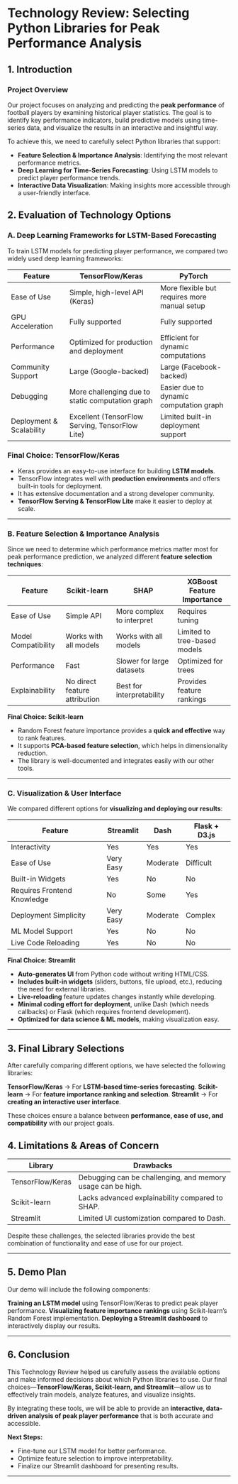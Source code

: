 # **Technology Review: Selecting Python Libraries for Peak Performance Analysis**

## **1. Introduction**
### **Project Overview**
Our project focuses on analyzing and predicting the **peak performance** of football players by examining historical player statistics. The goal is to identify key performance indicators, build predictive models using time-series data, and visualize the results in an interactive and insightful way.

To achieve this, we need to carefully select Python libraries that support:

- **Feature Selection & Importance Analysis**: Identifying the most relevant performance metrics.
- **Deep Learning for Time-Series Forecasting**: Using LSTM models to predict player performance trends.
- **Interactive Data Visualization**: Making insights more accessible through a user-friendly interface.

## **2. Evaluation of Technology Options**
### **A. Deep Learning Frameworks for LSTM-Based Forecasting**
To train LSTM models for predicting player performance, we compared two widely used deep learning frameworks:

| Feature | TensorFlow/Keras| PyTorch |
|---------|----------------|---------|
| Ease of Use |  Simple, high-level API (Keras) | More flexible but requires more manual setup |
| GPU Acceleration |  Fully supported |  Fully supported |
| Performance |  Optimized for production and deployment | Efficient for dynamic computations |
| Community Support |  Large (Google-backed) | Large (Facebook-backed) |
| Debugging | More challenging due to static computation graph |  Easier due to dynamic computation graph |
| Deployment & Scalability | Excellent (TensorFlow Serving, TensorFlow Lite) | Limited built-in deployment support |

### **Final Choice:  TensorFlow/Keras**
  - Keras provides an easy-to-use interface for building **LSTM models**.
  - TensorFlow integrates well with **production environments** and offers built-in tools for deployment.
  - It has extensive documentation and a strong developer community.
  - **TensorFlow Serving & TensorFlow Lite** make it easier to deploy at scale.


---

### **B. Feature Selection & Importance Analysis**
Since we need to determine which performance metrics matter most for peak performance prediction, we analyzed different **feature selection techniques**:

| Feature | Scikit-learn | SHAP | XGBoost Feature Importance |
|---------|-------------|------|----------------------------|
| Ease of Use |  Simple API | More complex to interpret |  Requires tuning |
| Model Compatibility |  Works with all models |  Works with all models |  Limited to tree-based models |
| Performance | Fast | Slower for large datasets | Optimized for trees |
| Explainability |  No direct feature attribution |  Best for interpretability |  Provides feature rankings |

**Final Choice:  Scikit-learn**
- Random Forest feature importance provides a **quick and effective** way to rank features.
- It supports **PCA-based feature selection**, which helps in dimensionality reduction.
- The library is well-documented and integrates easily with our other tools.



---

### C. Visualization & User Interface  
We compared different options for **visualizing and deploying our results**:

| Feature                | Streamlit | Dash | Flask + D3.js |
|------------------------|----------|------|--------------|
| Interactivity         |  Yes   |  Yes |  Yes |
| Ease of Use           |  Very Easy | Moderate |  Difficult |
| Built-in Widgets      |  Yes   |  No  |  No  |
| Requires Frontend Knowledge |  No  |  Some  |  Yes |
| Deployment Simplicity |  Very Easy |  Moderate |  Complex |
| ML Model Support     |  Yes   |  No  |  No  |
| Live Code Reloading  |  Yes   |  No  |  No  |

**Final Choice: Streamlit**
- **Auto-generates UI** from Python code without writing HTML/CSS.  
- **Includes built-in widgets** (sliders, buttons, file upload, etc.), reducing the need for external libraries.  
- **Live-reloading** feature updates changes instantly while developing.  
- **Minimal coding effort for deployment**, unlike Dash (which needs callbacks) or Flask (which requires frontend development).  
- **Optimized for data science & ML models**, making visualization easy.


---

## **3. Final Library Selections**
After carefully comparing different options, we have selected the following libraries:

 **TensorFlow/Keras** → For **LSTM-based time-series forecasting**.
 **Scikit-learn** → For **feature importance ranking and selection**.
 **Streamlit** → For **creating an interactive user interface**.

These choices ensure a balance between **performance, ease of use, and compatibility** with our project goals.

## **4. Limitations & Areas of Concern**
| Library | Drawbacks |
|---------|------------|
| TensorFlow/Keras | Debugging can be challenging, and memory usage can be high. |
| Scikit-learn | Lacks advanced explainability compared to SHAP. |
| Streamlit | Limited UI customization compared to Dash. |

Despite these challenges, the selected libraries provide the best combination of functionality and ease of use for our project.

---

## **5. Demo Plan**
Our demo will include the following components:

 **Training an LSTM model** using TensorFlow/Keras to predict peak player performance.
 **Visualizing feature importance rankings** using Scikit-learn’s Random Forest implementation.
 **Deploying a Streamlit dashboard** to interactively display our results.

---

## **6. Conclusion**
This Technology Review helped us carefully assess the available options and make informed decisions about which Python libraries to use. Our final choices—**TensorFlow/Keras, Scikit-learn, and Streamlit**—allow us to effectively train models, analyze features, and visualize insights.

By integrating these tools, we will be able to provide an **interactive, data-driven analysis of peak player performance** that is both accurate and accessible.

**Next Steps:**
- Fine-tune our LSTM model for better performance.
- Optimize feature selection to improve interpretability.
- Finalize our Streamlit dashboard for presenting results.

---

